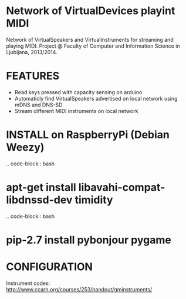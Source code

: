 Network of VirtualDevices playint MIDI
==========

Network of VirtualSpeakers and VirtualInstruments for streaming and playing MIDI.
Project @ Faculty of Computer and Information Science in Ljubljana, 2013/2014.

FEATURES
==========
* Read keys pressed with capacity sensing on arduino
* Automaticly find VirtualSpeakers advertised on local network using mDNS and DNS-SD
* Stream different MIDI instruments on local network

INSTALL on RaspberryPi (Debian Weezy)
==========
.. code-block:: bash
# apt-get install libavahi-compat-libdnssd-dev timidity
.. code-block:: bash
# pip-2.7 install pybonjour pygame

CONFIGURATION
==========
Instrument codes: http://www.ccarh.org/courses/253/handout/gminstruments/

